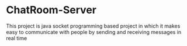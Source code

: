 # ChatRoom-Server
This project is java socket programming based project in which it makes easy to communicate with people by sending and receiving messages in real time
